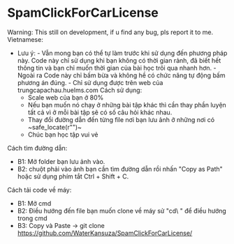 # SpamClickForCarLicense
Warning: This still on development, if u find any bug, pls report it to me.
Vietnamese:
* Lưu ý: - Vẫn mong bạn có thể tự làm trước khi sử dụng đến phương pháp này. Code này chỉ sử dụng khi bạn không có thời gian rảnh, đã biết hết thông tin và bạn chỉ muốn thời gian của bài học trôi qua nhanh hơn.
         - Ngoài ra Code này chỉ bấm bừa và không hề có chức năng tự động bấm phương án đúng.
         - Chỉ sử dụng được trên web của trungcapachau.huelms.com
  Cách sử dụng:
   - Scale web của bạn ở 80%
   - Nếu bạn muốn nó chạy ở những bài tập khác thì cần thay phần luyện tất cả vì ở mỗi bài tập sẽ có số câu hỏi khác nhau.
   - Thay đổi đường dẫn đến từng file nơi bạn lưu ảnh ở những nơi có ~safe_locate(r"")~
   - Chúc bạn học tập vui vẻ

Cách tìm đường dẫn:
 - B1: Mở folder bạn lưu ảnh vào.
 - B2: chuột phải vào ảnh bạn cần tìm đường dẫn rồi nhấn "Copy as Path" hoặc sử dụng phím tắt Ctrl + Shift + C.

Cách tải code về máy:
 - B1: Mở cmd
 - B2: Điều hướng đến file bạn muốn clone về máy sử "cd\ " để điều hướng trong cmd
 - B3: Copy và Paste -> git clone https://github.com/WaterKansuza/SpamClickForCarLicense/

